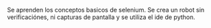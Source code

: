 Se aprenden los conceptos basicos de selenium.
Se crea un robot sin verificaciónes, ni capturas de pantalla y se utiliza el ide de python.
